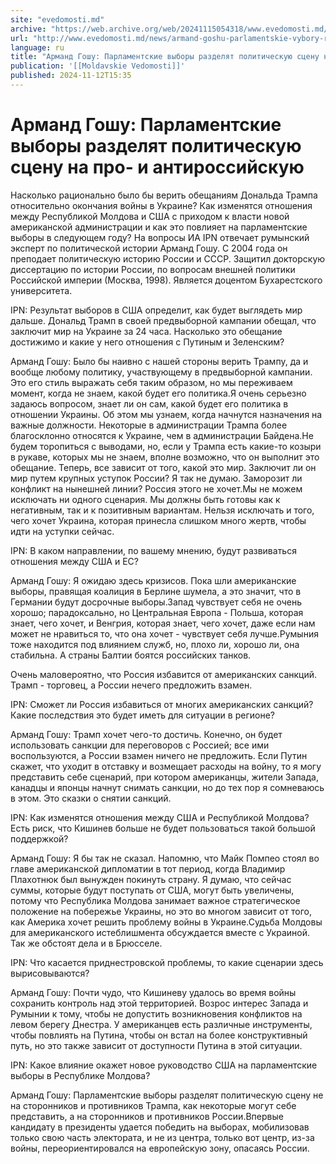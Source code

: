 ```yaml
---
site: "evedomosti.md"
archive: "https://web.archive.org/web/20241115054318/www.evedomosti.md/news/armand-goshu-parlamentskie-vybory-razdelyat-politicheskuyu-s"
url: "http://www.evedomosti.md/news/armand-goshu-parlamentskie-vybory-razdelyat-politicheskuyu-s"
language: ru
title: "Арманд Гошу: Парламентские выборы разделят политическую сцену на про- и антироссийскую"
publication: '[[Moldavskie Vedomosti]]'
published: 2024-11-12T15:35
---
```


# Арманд Гошу: Парламентские выборы разделят политическую сцену на про- и антироссийскую

Насколько рационально было бы верить обещаниям Дональда Трампа относительно окончания войны в Украине? Как изменятся отношения между Республикой Молдова и США с приходом к власти новой американской администрации и как это повлияет на парламентские выборы в следующем году? На вопросы ИА IPN отвечает румынский эксперт по политической истории Арманд Гошу. С 2004 года он преподает политическую историю России и СССР. Защитил докторскую диссертацию по истории России, по вопросам внешней политики Российской империи (Москва, 1998). Является доцентом Бухарестского университета.

IPN: Результат выборов в США определит, как будет выглядеть мир дальше. Дональд Трамп в своей предвыборной кампании обещал, что заключит мир на Украине за 24 часа. Насколько это обещание достижимо и какие у него отношения с Путиным и Зеленским?

Арманд Гошу: Было бы наивно с нашей стороны верить Трампу, да и вообще любому политику, участвующему в предвыборной кампании. Это его стиль выражать себя таким образом, но мы переживаем момент, когда не знаем, какой будет его политика.Я очень серьезно задаюсь вопросом, знает ли он сам, какой будет его политика в отношении Украины. Об этом мы узнаем, когда начнутся назначения на важные должности. Некоторые в администрации Трампа более благосклонно относятся к Украине, чем в администрации Байдена.Не будем торопиться с выводами, но, если у Трампа есть какие-то козыри в рукаве, которых мы не знаем, вполне возможно, что он выполнит это обещание. Теперь, все зависит от того, какой это мир. Заключит ли он мир путем крупных уступок России? Я так не думаю. Заморозит ли конфликт на нынешней линии? Россия этого не хочет.Мы не можем исключать ни одного сценария. Мы должны быть готовы как к негативным, так и к позитивным вариантам. Нельзя исключать и того, чего хочет Украина, которая принесла слишком много жертв, чтобы идти на уступки сейчас.

IPN: В каком направлении, по вашему мнению, будут развиваться отношения между США и ЕС?

Арманд Гошу: Я ожидаю здесь кризисов. Пока шли американские выборы, правящая коалиция в Берлине шумела, а это значит, что в Германии будут досрочные выборы.Запад чувствует себя не очень хорошо; парадоксально, но Центральная Европа - Польша, которая знает, чего хочет, и Венгрия, которая знает, чего хочет, даже если нам может не нравиться то, что она хочет - чувствует себя лучше.Румыния тоже находится под влиянием служб, но, плохо ли, хорошо ли, она стабильна. А страны Балтии боятся российских танков.

Очень маловероятно, что Россия избавится от американских санкций. Трамп - торговец, а России нечего предложить взамен.

IPN: Сможет ли Россия избавиться от многих американских санкций? Какие последствия это будет иметь для ситуации в регионе?

Арманд Гошу: Трамп хочет чего-то достичь. Конечно, он будет использовать санкции для переговоров с Россией; все ими воспользуются, а России взамен ничего не предложить. Если Путин скажет, что уходит в отставку и возмещает расходы на войну, то я могу представить себе сценарий, при котором американцы, жители Запада, канадцы и японцы начнут снимать санкции, но до тех пор я сомневаюсь в этом. Это сказки о снятии санкций.

IPN: Как изменятся отношения между США и Республикой Молдова? Есть риск, что Кишинев больше не будет пользоваться такой большой поддержкой?

Арманд Гошу: Я бы так не сказал. Напомню, что Майк Помпео стоял во главе американской дипломатии в тот период, когда Владимир Плахотнюк был вынужден покинуть страну. Я думаю, что сейчас суммы, которые будут поступать от США, могут быть увеличены, потому что Республика Молдова занимает важное стратегическое положение на побережье Украины, но это во многом зависит от того, как Америка хочет решить проблему войны в Украине.Судьба Молдовы для американского истеблишмента обсуждается вместе с Украиной. Так же обстоят дела и в Брюсселе.

IPN: Что касается приднестровской проблемы, то какие сценарии здесь вырисовываются?

Арманд Гошу: Почти чудо, что Кишиневу удалось во время войны сохранить контроль над этой территорией. Возрос интерес Запада и Румынии к тому, чтобы не допустить возникновения конфликтов на левом берегу Днестра. У американцев есть различные инструменты, чтобы повлиять на Путина, чтобы он встал на более конструктивный путь, но это также зависит от доступности Путина в этой ситуации.

IPN: Какое влияние окажет новое руководство США на парламентские выборы в Республике Молдова?

Арманд Гошу: Парламентские выборы разделят политическую сцену не на сторонников и противников Трампа, как некоторые могут себе представить, а на сторонников и противников России.Впервые кандидату в президенты удается победить на выборах, мобилизовав только свою часть электората, и не из центра, только вот центр, из-за войны, переориентировался на европейскую зону, опасаясь России.